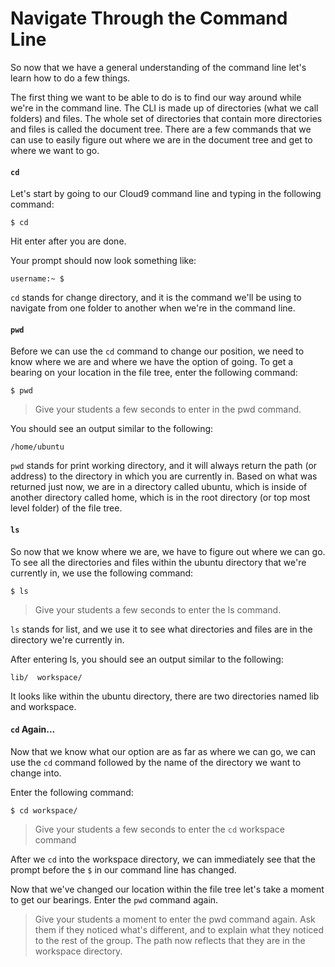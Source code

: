 # Navigate Through the Command Line
So now that we have a general understanding of the command line let's learn how to do a few things.

The first thing we want to be able to do is to find our way around while we're in the command line. The CLI is made up of directories (what we call folders) and files. The whole set of directories that contain more directories and files is called the document tree. There are a few commands that we can use to easily figure out where we are in the document tree and get to where we want to go.

#### `cd`
  Let's start by going to our Cloud9 command line and typing in the following command:
  ```shell
  $ cd
  ```

  Hit enter after you are done.

  Your prompt should now look something like:
  ```shell
  username:~ $
  ```
  `cd` stands for change directory, and it is the command we'll be using to navigate from one folder to another when we're in the command line.

#### `pwd`
  Before we can use the `cd` command to change our position, we need to know where we are and where we have the option of going. To get a bearing on your location in the file tree, enter the following command:
  ```shell
  $ pwd
  ```
  >Give your students a few seconds to enter in the pwd command.

  You should see an output similar to the following:
  ```shell
  /home/ubuntu
  ```

  `pwd` stands for print working directory, and it will always return the path (or address) to the directory in which you are currently in. Based on what was returned just now, we are in a directory called ubuntu, which is inside of another directory called home, which is in the root directory (or top most level folder) of the file tree.

#### `ls`
  So now that we know where we are, we have to figure out where we can go. To see all the directories and files within the ubuntu directory that we're currently in, we use the following command:
  ```shell
  $ ls
  ```

  >Give your students a few seconds to enter the ls command.

  `ls` stands for list, and we use it to see what directories and files are in the directory we're currently in.

  After entering ls, you should see an output similar to the following:
  ```shell
  lib/  workspace/
  ```

  It looks like within the ubuntu directory, there are two directories named lib and workspace.

#### `cd` Again...
  Now that we know what our option are as far as where we can go, we can use the `cd` command followed by the name of the directory we want to change into.

  Enter the following command:
  ```shell
  $ cd workspace/
  ```

  >Give your students a few seconds to enter the `cd` workspace command

  After we `cd` into the workspace directory, we can immediately see that the prompt before the `$` in our command line has changed.

  Now that we've changed our location within the file tree let's take a moment to get our bearings. Enter the `pwd` command again.

  >Give your students a moment to enter the pwd command again. Ask them if they noticed what's different, and to explain what they noticed to the rest of the group. The path now reflects that they are in the workspace directory.
